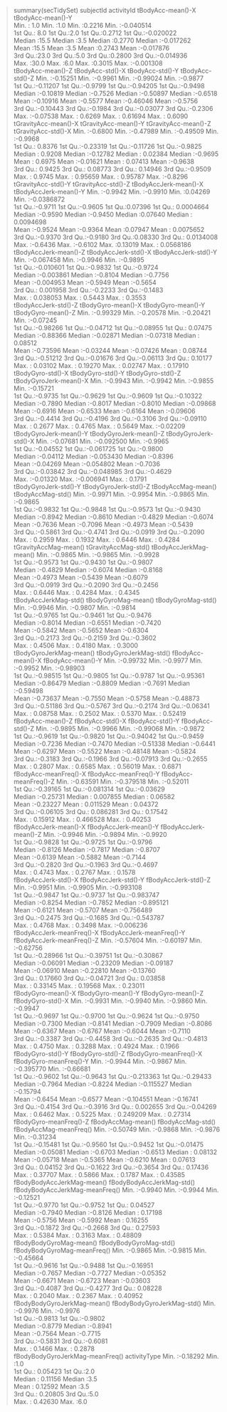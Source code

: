 > summary(secTidySet)
   subjectId      activityId  tBodyAcc-mean()-X tBodyAcc-mean()-Y  
 Min.   : 1.0   Min.   :1.0   Min.   :0.2216    Min.   :-0.040514  
 1st Qu.: 8.0   1st Qu.:2.0   1st Qu.:0.2712    1st Qu.:-0.020022  
 Median :15.5   Median :3.5   Median :0.2770    Median :-0.017262  
 Mean   :15.5   Mean   :3.5   Mean   :0.2743    Mean   :-0.017876  
 3rd Qu.:23.0   3rd Qu.:5.0   3rd Qu.:0.2800    3rd Qu.:-0.014936  
 Max.   :30.0   Max.   :6.0   Max.   :0.3015    Max.   :-0.001308  
 tBodyAcc-mean()-Z  tBodyAcc-std()-X  tBodyAcc-std()-Y   tBodyAcc-std()-Z 
 Min.   :-0.15251   Min.   :-0.9961   Min.   :-0.99024   Min.   :-0.9877  
 1st Qu.:-0.11207   1st Qu.:-0.9799   1st Qu.:-0.94205   1st Qu.:-0.9498  
 Median :-0.10819   Median :-0.7526   Median :-0.50897   Median :-0.6518  
 Mean   :-0.10916   Mean   :-0.5577   Mean   :-0.46046   Mean   :-0.5756  
 3rd Qu.:-0.10443   3rd Qu.:-0.1984   3rd Qu.:-0.03077   3rd Qu.:-0.2306  
 Max.   :-0.07538   Max.   : 0.6269   Max.   : 0.61694   Max.   : 0.6090  
 tGravityAcc-mean()-X tGravityAcc-mean()-Y tGravityAcc-mean()-Z tGravityAcc-std()-X
 Min.   :-0.6800      Min.   :-0.47989     Min.   :-0.49509     Min.   :-0.9968    
 1st Qu.: 0.8376      1st Qu.:-0.23319     1st Qu.:-0.11726     1st Qu.:-0.9825    
 Median : 0.9208      Median :-0.12782     Median : 0.02384     Median :-0.9695    
 Mean   : 0.6975      Mean   :-0.01621     Mean   : 0.07413     Mean   :-0.9638    
 3rd Qu.: 0.9425      3rd Qu.: 0.08773     3rd Qu.: 0.14946     3rd Qu.:-0.9509    
 Max.   : 0.9745      Max.   : 0.95659     Max.   : 0.95787     Max.   :-0.8296    
 tGravityAcc-std()-Y tGravityAcc-std()-Z tBodyAccJerk-mean()-X tBodyAccJerk-mean()-Y
 Min.   :-0.9942     Min.   :-0.9910     Min.   :0.04269       Min.   :-0.0386872   
 1st Qu.:-0.9711     1st Qu.:-0.9605     1st Qu.:0.07396       1st Qu.: 0.0004664   
 Median :-0.9590     Median :-0.9450     Median :0.07640       Median : 0.0094698   
 Mean   :-0.9524     Mean   :-0.9364     Mean   :0.07947       Mean   : 0.0075652   
 3rd Qu.:-0.9370     3rd Qu.:-0.9180     3rd Qu.:0.08330       3rd Qu.: 0.0134008   
 Max.   :-0.6436     Max.   :-0.6102     Max.   :0.13019       Max.   : 0.0568186   
 tBodyAccJerk-mean()-Z tBodyAccJerk-std()-X tBodyAccJerk-std()-Y
 Min.   :-0.067458     Min.   :-0.9946      Min.   :-0.9895     
 1st Qu.:-0.010601     1st Qu.:-0.9832      1st Qu.:-0.9724     
 Median :-0.003861     Median :-0.8104      Median :-0.7756     
 Mean   :-0.004953     Mean   :-0.5949      Mean   :-0.5654     
 3rd Qu.: 0.001958     3rd Qu.:-0.2233      3rd Qu.:-0.1483     
 Max.   : 0.038053     Max.   : 0.5443      Max.   : 0.3553     
 tBodyAccJerk-std()-Z tBodyGyro-mean()-X tBodyGyro-mean()-Y tBodyGyro-mean()-Z
 Min.   :-0.99329     Min.   :-0.20578   Min.   :-0.20421   Min.   :-0.07245  
 1st Qu.:-0.98266     1st Qu.:-0.04712   1st Qu.:-0.08955   1st Qu.: 0.07475  
 Median :-0.88366     Median :-0.02871   Median :-0.07318   Median : 0.08512  
 Mean   :-0.73596     Mean   :-0.03244   Mean   :-0.07426   Mean   : 0.08744  
 3rd Qu.:-0.51212     3rd Qu.:-0.01676   3rd Qu.:-0.06113   3rd Qu.: 0.10177  
 Max.   : 0.03102     Max.   : 0.19270   Max.   : 0.02747   Max.   : 0.17910  
 tBodyGyro-std()-X tBodyGyro-std()-Y tBodyGyro-std()-Z tBodyGyroJerk-mean()-X
 Min.   :-0.9943   Min.   :-0.9942   Min.   :-0.9855   Min.   :-0.15721      
 1st Qu.:-0.9735   1st Qu.:-0.9629   1st Qu.:-0.9609   1st Qu.:-0.10322      
 Median :-0.7890   Median :-0.8017   Median :-0.8010   Median :-0.09868      
 Mean   :-0.6916   Mean   :-0.6533   Mean   :-0.6164   Mean   :-0.09606      
 3rd Qu.:-0.4414   3rd Qu.:-0.4196   3rd Qu.:-0.3106   3rd Qu.:-0.09110      
 Max.   : 0.2677   Max.   : 0.4765   Max.   : 0.5649   Max.   :-0.02209      
 tBodyGyroJerk-mean()-Y tBodyGyroJerk-mean()-Z tBodyGyroJerk-std()-X
 Min.   :-0.07681       Min.   :-0.092500      Min.   :-0.9965      
 1st Qu.:-0.04552       1st Qu.:-0.061725      1st Qu.:-0.9800      
 Median :-0.04112       Median :-0.053430      Median :-0.8396      
 Mean   :-0.04269       Mean   :-0.054802      Mean   :-0.7036      
 3rd Qu.:-0.03842       3rd Qu.:-0.048985      3rd Qu.:-0.4629      
 Max.   :-0.01320       Max.   :-0.006941      Max.   : 0.1791      
 tBodyGyroJerk-std()-Y tBodyGyroJerk-std()-Z tBodyAccMag-mean() tBodyAccMag-std()
 Min.   :-0.9971       Min.   :-0.9954       Min.   :-0.9865    Min.   :-0.9865  
 1st Qu.:-0.9832       1st Qu.:-0.9848       1st Qu.:-0.9573    1st Qu.:-0.9430  
 Median :-0.8942       Median :-0.8610       Median :-0.4829    Median :-0.6074  
 Mean   :-0.7636       Mean   :-0.7096       Mean   :-0.4973    Mean   :-0.5439  
 3rd Qu.:-0.5861       3rd Qu.:-0.4741       3rd Qu.:-0.0919    3rd Qu.:-0.2090  
 Max.   : 0.2959       Max.   : 0.1932       Max.   : 0.6446    Max.   : 0.4284  
 tGravityAccMag-mean() tGravityAccMag-std() tBodyAccJerkMag-mean()
 Min.   :-0.9865       Min.   :-0.9865      Min.   :-0.9928       
 1st Qu.:-0.9573       1st Qu.:-0.9430      1st Qu.:-0.9807       
 Median :-0.4829       Median :-0.6074      Median :-0.8168       
 Mean   :-0.4973       Mean   :-0.5439      Mean   :-0.6079       
 3rd Qu.:-0.0919       3rd Qu.:-0.2090      3rd Qu.:-0.2456       
 Max.   : 0.6446       Max.   : 0.4284      Max.   : 0.4345       
 tBodyAccJerkMag-std() tBodyGyroMag-mean() tBodyGyroMag-std()
 Min.   :-0.9946       Min.   :-0.9807     Min.   :-0.9814   
 1st Qu.:-0.9765       1st Qu.:-0.9461     1st Qu.:-0.9476   
 Median :-0.8014       Median :-0.6551     Median :-0.7420   
 Mean   :-0.5842       Mean   :-0.5652     Mean   :-0.6304   
 3rd Qu.:-0.2173       3rd Qu.:-0.2159     3rd Qu.:-0.3602   
 Max.   : 0.4506       Max.   : 0.4180     Max.   : 0.3000   
 tBodyGyroJerkMag-mean() tBodyGyroJerkMag-std() fBodyAcc-mean()-X fBodyAcc-mean()-Y 
 Min.   :-0.99732        Min.   :-0.9977        Min.   :-0.9952   Min.   :-0.98903  
 1st Qu.:-0.98515        1st Qu.:-0.9805        1st Qu.:-0.9787   1st Qu.:-0.95361  
 Median :-0.86479        Median :-0.8809        Median :-0.7691   Median :-0.59498  
 Mean   :-0.73637        Mean   :-0.7550        Mean   :-0.5758   Mean   :-0.48873  
 3rd Qu.:-0.51186        3rd Qu.:-0.5767        3rd Qu.:-0.2174   3rd Qu.:-0.06341  
 Max.   : 0.08758        Max.   : 0.2502        Max.   : 0.5370   Max.   : 0.52419  
 fBodyAcc-mean()-Z fBodyAcc-std()-X  fBodyAcc-std()-Y   fBodyAcc-std()-Z 
 Min.   :-0.9895   Min.   :-0.9966   Min.   :-0.99068   Min.   :-0.9872  
 1st Qu.:-0.9619   1st Qu.:-0.9820   1st Qu.:-0.94042   1st Qu.:-0.9459  
 Median :-0.7236   Median :-0.7470   Median :-0.51338   Median :-0.6441  
 Mean   :-0.6297   Mean   :-0.5522   Mean   :-0.48148   Mean   :-0.5824  
 3rd Qu.:-0.3183   3rd Qu.:-0.1966   3rd Qu.:-0.07913   3rd Qu.:-0.2655  
 Max.   : 0.2807   Max.   : 0.6585   Max.   : 0.56019   Max.   : 0.6871  
 fBodyAcc-meanFreq()-X fBodyAcc-meanFreq()-Y fBodyAcc-meanFreq()-Z
 Min.   :-0.63591      Min.   :-0.379518     Min.   :-0.52011     
 1st Qu.:-0.39165      1st Qu.:-0.081314     1st Qu.:-0.03629     
 Median :-0.25731      Median : 0.007855     Median : 0.06582     
 Mean   :-0.23227      Mean   : 0.011529     Mean   : 0.04372     
 3rd Qu.:-0.06105      3rd Qu.: 0.086281     3rd Qu.: 0.17542     
 Max.   : 0.15912      Max.   : 0.466528     Max.   : 0.40253     
 fBodyAccJerk-mean()-X fBodyAccJerk-mean()-Y fBodyAccJerk-mean()-Z
 Min.   :-0.9946       Min.   :-0.9894       Min.   :-0.9920      
 1st Qu.:-0.9828       1st Qu.:-0.9725       1st Qu.:-0.9796      
 Median :-0.8126       Median :-0.7817       Median :-0.8707      
 Mean   :-0.6139       Mean   :-0.5882       Mean   :-0.7144      
 3rd Qu.:-0.2820       3rd Qu.:-0.1963       3rd Qu.:-0.4697      
 Max.   : 0.4743       Max.   : 0.2767       Max.   : 0.1578      
 fBodyAccJerk-std()-X fBodyAccJerk-std()-Y fBodyAccJerk-std()-Z
 Min.   :-0.9951      Min.   :-0.9905      Min.   :-0.993108   
 1st Qu.:-0.9847      1st Qu.:-0.9737      1st Qu.:-0.983747   
 Median :-0.8254      Median :-0.7852      Median :-0.895121   
 Mean   :-0.6121      Mean   :-0.5707      Mean   :-0.756489   
 3rd Qu.:-0.2475      3rd Qu.:-0.1685      3rd Qu.:-0.543787   
 Max.   : 0.4768      Max.   : 0.3498      Max.   :-0.006236   
 fBodyAccJerk-meanFreq()-X fBodyAccJerk-meanFreq()-Y fBodyAccJerk-meanFreq()-Z
 Min.   :-0.57604          Min.   :-0.60197          Min.   :-0.62756         
 1st Qu.:-0.28966          1st Qu.:-0.39751          1st Qu.:-0.30867         
 Median :-0.06091          Median :-0.23209          Median :-0.09187         
 Mean   :-0.06910          Mean   :-0.22810          Mean   :-0.13760         
 3rd Qu.: 0.17660          3rd Qu.:-0.04721          3rd Qu.: 0.03858         
 Max.   : 0.33145          Max.   : 0.19568          Max.   : 0.23011         
 fBodyGyro-mean()-X fBodyGyro-mean()-Y fBodyGyro-mean()-Z fBodyGyro-std()-X
 Min.   :-0.9931    Min.   :-0.9940    Min.   :-0.9860    Min.   :-0.9947  
 1st Qu.:-0.9697    1st Qu.:-0.9700    1st Qu.:-0.9624    1st Qu.:-0.9750  
 Median :-0.7300    Median :-0.8141    Median :-0.7909    Median :-0.8086  
 Mean   :-0.6367    Mean   :-0.6767    Mean   :-0.6044    Mean   :-0.7110  
 3rd Qu.:-0.3387    3rd Qu.:-0.4458    3rd Qu.:-0.2635    3rd Qu.:-0.4813  
 Max.   : 0.4750    Max.   : 0.3288    Max.   : 0.4924    Max.   : 0.1966  
 fBodyGyro-std()-Y fBodyGyro-std()-Z fBodyGyro-meanFreq()-X fBodyGyro-meanFreq()-Y
 Min.   :-0.9944   Min.   :-0.9867   Min.   :-0.395770      Min.   :-0.66681      
 1st Qu.:-0.9602   1st Qu.:-0.9643   1st Qu.:-0.213363      1st Qu.:-0.29433      
 Median :-0.7964   Median :-0.8224   Median :-0.115527      Median :-0.15794      
 Mean   :-0.6454   Mean   :-0.6577   Mean   :-0.104551      Mean   :-0.16741      
 3rd Qu.:-0.4154   3rd Qu.:-0.3916   3rd Qu.: 0.002655      3rd Qu.:-0.04269      
 Max.   : 0.6462   Max.   : 0.5225   Max.   : 0.249209      Max.   : 0.27314      
 fBodyGyro-meanFreq()-Z fBodyAccMag-mean() fBodyAccMag-std() fBodyAccMag-meanFreq()
 Min.   :-0.50749       Min.   :-0.9868    Min.   :-0.9876   Min.   :-0.31234      
 1st Qu.:-0.15481       1st Qu.:-0.9560    1st Qu.:-0.9452   1st Qu.:-0.01475      
 Median :-0.05081       Median :-0.6703    Median :-0.6513   Median : 0.08132      
 Mean   :-0.05718       Mean   :-0.5365    Mean   :-0.6210   Mean   : 0.07613      
 3rd Qu.: 0.04152       3rd Qu.:-0.1622    3rd Qu.:-0.3654   3rd Qu.: 0.17436      
 Max.   : 0.37707       Max.   : 0.5866    Max.   : 0.1787   Max.   : 0.43585      
 fBodyBodyAccJerkMag-mean() fBodyBodyAccJerkMag-std() fBodyBodyAccJerkMag-meanFreq()
 Min.   :-0.9940            Min.   :-0.9944           Min.   :-0.12521              
 1st Qu.:-0.9770            1st Qu.:-0.9752           1st Qu.: 0.04527              
 Median :-0.7940            Median :-0.8126           Median : 0.17198              
 Mean   :-0.5756            Mean   :-0.5992           Mean   : 0.16255              
 3rd Qu.:-0.1872            3rd Qu.:-0.2668           3rd Qu.: 0.27593              
 Max.   : 0.5384            Max.   : 0.3163           Max.   : 0.48809              
 fBodyBodyGyroMag-mean() fBodyBodyGyroMag-std() fBodyBodyGyroMag-meanFreq()
 Min.   :-0.9865         Min.   :-0.9815        Min.   :-0.45664           
 1st Qu.:-0.9616         1st Qu.:-0.9488        1st Qu.:-0.16951           
 Median :-0.7657         Median :-0.7727        Median :-0.05352           
 Mean   :-0.6671         Mean   :-0.6723        Mean   :-0.03603           
 3rd Qu.:-0.4087         3rd Qu.:-0.4277        3rd Qu.: 0.08228           
 Max.   : 0.2040         Max.   : 0.2367        Max.   : 0.40952           
 fBodyBodyGyroJerkMag-mean() fBodyBodyGyroJerkMag-std()
 Min.   :-0.9976             Min.   :-0.9976           
 1st Qu.:-0.9813             1st Qu.:-0.9802           
 Median :-0.8779             Median :-0.8941           
 Mean   :-0.7564             Mean   :-0.7715           
 3rd Qu.:-0.5831             3rd Qu.:-0.6081           
 Max.   : 0.1466             Max.   : 0.2878           
 fBodyBodyGyroJerkMag-meanFreq()  activityType
 Min.   :-0.18292                Min.   :1.0  
 1st Qu.: 0.05423                1st Qu.:2.0  
 Median : 0.11156                Median :3.5  
 Mean   : 0.12592                Mean   :3.5  
 3rd Qu.: 0.20805                3rd Qu.:5.0  
 Max.   : 0.42630                Max.   :6.0  
> 
